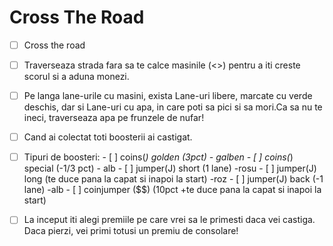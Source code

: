 # Cross The Road

- [ ] Cross the road
- [ ] Traverseaza strada fara sa te calce masinile (<>) pentru a iti creste scorul si a aduna monezi.
- [ ] Pe langa lane-urile cu masini, exista Lane-uri libere, marcate cu verde deschis, dar si Lane-uri cu apa, in care poti sa pici si sa mori.Ca sa nu te ineci, traverseaza apa pe frunzele de nufar!

- [ ] Cand ai colectat toti boosterii ai castigat.
- [ ] Tipuri de boosteri:
      - [ ] coins(*) golden (3pct) - galben
      - [ ] coins(*) special (-1/3 pct) - alb
      - [ ] jumper(J) short (1 lane) -rosu
      - [ ] jumper(J) long (te duce pana la capat si inapoi la start) -roz
      - [ ] jumper(J) back (-1 lane) -alb
      - [ ] coinjumper ($$) (10pct +te duce pana la capat si inapoi la start) 
      
-[ ] La inceput iti alegi premiile pe care vrei sa le primesti daca vei castiga. Daca pierzi, vei primi totusi un premiu de consolare!
